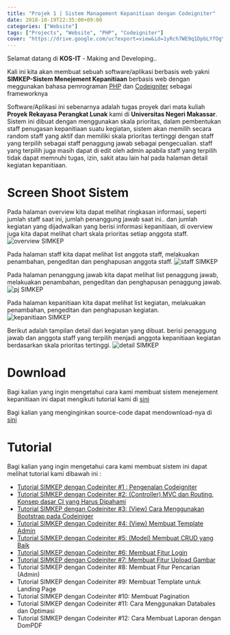 ```yaml
---
title: "Projek 1 | Sistem Management Kepanitiaan dengan Codeigniter"
date: 2018-10-19T22:35:00+09:00
categories: ["Website"]
tags: ["Projects", "Website", "PHP", "Codeigniter"]
cover: "https://drive.google.com/uc?export=view&id=1yRch7WE9q1DpbLYfOgY7QGher2JOF_Ty"
---
```


Selamat datang di **KOS-IT** - Making and Developing..

Kali ini kita akan membuat sebuah software/aplikasi berbasis web yakni **SIMKEP-Sistem Menejement Kepanitiaan** berbasis web dengan meggunakan bahasa pemrograman [PHP](https://kos-it.github.io/tags/php/) dan [Codeigniter](https://kos-it.github.io/tags/codeigniter/) sebagai frameworknya

Software/Aplikasi ini sebenarnya adalah tugas proyek dari mata kuliah **Proyek Rekayasa Perangkat Lunak** kami di **Universitas Negeri Makassar**. Sistem ini dibuat dengan menggunakan skala prioritas, dalam pembentukan staff penugasan kepanitiaan suatu kegiatan, sistem akan memilih secara random staff yang aktif dan memiliki skala prioritas tertinggi dengan staff yang terpilih sebagai staff penaggung jawab sebagai pengecualian. staff yang terpilih juga masih dapat di edit oleh admin apabila staff yang terpilih tidak dapat memnuhi tugas, izin, sakit atau lain hal pada halaman detail kegiatan kepanitiaan.

# Screen Shoot Sistem

<!-- ![teks alt gambar](/link/url/gambarnya.jpg) -->
Pada halaman overview kita dapat melihat ringkasan informasi, seperti jumlah staff saat ini, jumlah penanggung jawab saat ini.. dan jumlah kegiatan yang dijadwalkan yang berisi informasi kepanitiaan, di overview juga kita dapat melihat chart skala prioritas setiap anggota staff.
![overview SIMKEP](/img/projek1/overview.JPG)

Pada halaman staff kita dapat melihat list anggota staff, melakuakan penambahan, pengeditan dan penghapusan anggota staff.
![staff SIMKEP](/img/projek1/staff.JPG)

Pada halaman penanggung jawab kita dapat melihat list penaggung jawab, melakuakan penambahan, pengeditan dan penghapusan penaggung jawab.
![pj SIMKEP](/img/projek1/pj.JPG)

Pada halaman kepanitiaan kita dapat melihat list kegiatan, melakuakan penambahan, pengeditan dan penghapusan kegiatan.
![kepanitiaan SIMKEP](/img/projek1/kepanitiaan.JPG)

Berikut adalah tampilan detail dari kegiatan yang dibuat. berisi penaggung jawab dan anggota staff yang terpilih menjadi anggota kepanitiaan kegiatan berdasarkan skala prioritas tertinggi. 
![detail SIMKEP](/img/projek1/detail.JPG)

# Download

Bagi kalian yang ingin mengetahui cara kami membuat sistem menejement kepanitiaan ini dapat mengikuti tutorial kami di [sini](https://kos-it.github.io/projects/projek-sistem-menejement-kepanitiaan/)  

Bagi kalian yang menginginkan source-code dapat mendownload-nya di [sini](https://github.com/taqwa26/SIMKEP-Sistem-Menejement-Kepanitiaan)

# Tutorial

Bagi kalian yang ingin mengetahui cara kami membuat sistem ini dapat melihat tutorial kami dibawah ini :

 * [Tutorial SIMKEP dengan Codeiniter #1 : Pengenalan Codeigniter](https://kos-it.github.io/post/tutorial-projek-1-bagian-1/)
 * [Tutorial SIMKEP dengan Codeiniter #2: (Controller) MVC dan Routing, Konsep dasar CI yang Harus Dipahami](https://kos-it.github.io/post/tutorial-projek-1-bagian-2/)
 * [Tutorial SIMKEP dengan Codeiniter #3: (View) Cara Menggunakan Bootstrap pada Codeiniger](https://kos-it.github.io/post/tutorial-projek-1-bagian-3/)
 * [Tutorial SIMKEP dengan Codeiniter #4: (View) Membuat Template Admin](https://kos-it.github.io/post/tutorial-projek-1-bagian-4/)
 * [Tutorial SIMKEP dengan Codeiniter #5: (Model) Membuat CRUD yang Baik](https://kos-it.github.io/post/tutorial-projek-1-bagian-5/) 
 * [Tutorial SIMKEP dengan Codeiniter #6: Membuat Fitur Login](https://kos-it.github.io/post/tutorial-projek-1-bagian-6/)
 * [Tutorial SIMKEP dengan Codeiniter #7: Membuat Fitur Upload Gambar](https://kos-it.github.io/post/tutorial-projek-1-bagian-7/)
 * Tutorial SIMKEP dengan Codeiniter #8: Membuat Fitur Pencarian (Admin)
 * Tutorial SIMKEP dengan Codeiniter #9: Membuat Template untuk Landing Page
 * Tutorial SIMKEP dengan Codeiniter #10: Membuat Pagination
 * Tutorial SIMKEP dengan Codeiniter #11: Cara Menggunakan Databales dan Optimasi
 * Tutorial SIMKEP dengan Codeiniter #12: Cara Membuat Laporan dengan DomPDF